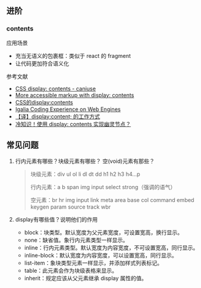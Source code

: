 ## 进阶

### contents

应用场景

- 充当无语义的包裹框：类似于 react 的 fragment
- 让代码更加符合语义化

参考文献

- [CSS display: contents - caniuse](https://caniuse.com/css-display-contents)
- [More accessible markup with display: contents](https://hidde.blog/more-accessible-markup-with-display-contents/)
- [CSS的display:contents](https://www.w3cplus.com/css/display-contents-is-coming.html)
- [Igalia Coding Experience on Web Engines](https://blogs.igalia.com/mrego/2016/02/25/igalia-coding-experience-on-web-engines/)
- [【译】display:content; 的工作方式](https://futu.im/article/how-display-content-works/)
- [冷知识！使用 display: contents 实现幽灵节点？](https://mp.weixin.qq.com/s?__biz=Mzg4MTYwMzY1Mw==&mid=2247502962&idx=1&sn=f99286f0a6c9c4adb481ed1b3785ec65&scene=21#wechat_redirect)

## 常见问题

1. 行内元素有哪些？块级元素有哪些？ 空(void)元素有那些？

    > 块级元素：div ul ol li dl dt dd h1 h2 h3 h4…p
    >
    > 行内元素：a b span img input select strong（强调的语气）
    >
    > 空元素：br hr img input link meta area base col command embed keygen param source track wbr

2. display有哪些值？说明他们的作用

    - block：块类型。默认宽度为父元素宽度，可设置宽高，换行显示。
    - none：缺省值。象行内元素类型一样显示。
    - inline：行内元素类型。默认宽度为内容宽度，不可设置宽高，同行显示。
    - inline-block：默认宽度为内容宽度，可以设置宽高，同行显示。
    - list-item：象块类型元素一样显示，并添加样式列表标记。
    - table：此元素会作为块级表格来显示。
    - inherit：规定应该从父元素继承 display 属性的值。
